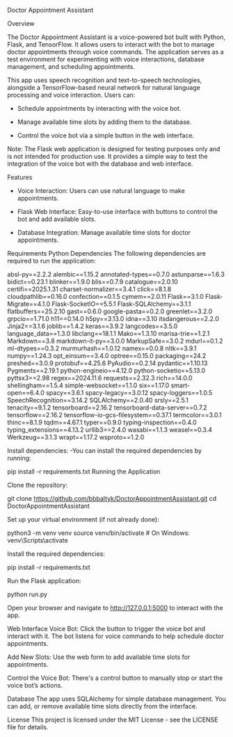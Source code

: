 Doctor Appointment Assistant

Overview

The Doctor Appointment Assistant is a voice-powered bot built with Python, Flask, and TensorFlow. It allows users to interact with the bot to manage doctor appointments through voice commands. The application serves as a test environment for experimenting with voice interactions, database management, and scheduling appointments.

This app uses speech recognition and text-to-speech technologies, alongside a TensorFlow-based neural network for natural language processing and voice interaction. Users can:

 - Schedule appointments by interacting with the voice bot.

 - Manage available time slots by adding them to the database.

 - Control the voice bot via a simple button in the web interface.

Note: The Flask web application is designed for testing purposes only and is not intended for production use. It provides a simple way to test the integration of the voice bot with the database and web interface.

Features
 - Voice Interaction: Users can use natural language to make appointments.

 - Flask Web Interface: Easy-to-use interface with buttons to control the bot and add available slots.

 - Database Integration: Manage available time slots for doctor appointments.

Requirements
Python Dependencies
The following dependencies are required to run the application:

absl-py==2.2.2
alembic==1.15.2
annotated-types==0.7.0
astunparse==1.6.3
bidict==0.23.1
blinker==1.9.0
blis==0.7.9
catalogue==2.0.10
certifi==2025.1.31
charset-normalizer==3.4.1
click==8.1.8
cloudpathlib==0.16.0
confection==0.1.5
cymem==2.0.11
Flask==3.1.0
Flask-Migrate==4.1.0
Flask-SocketIO==5.5.1
Flask-SQLAlchemy==3.1.1
flatbuffers==25.2.10
gast==0.6.0
google-pasta==0.2.0
greenlet==3.2.0
grpcio==1.71.0
h11==0.14.0
h5py==3.13.0
idna==3.10
itsdangerous==2.2.0
Jinja2==3.1.6
joblib==1.4.2
keras==3.9.2
langcodes==3.5.0
language_data==1.3.0
libclang==18.1.1
Mako==1.3.10
marisa-trie==1.2.1
Markdown==3.8
markdown-it-py==3.0.0
MarkupSafe==3.0.2
mdurl==0.1.2
ml-dtypes==0.3.2
murmurhash==1.0.12
namex==0.0.8
nltk==3.9.1
numpy==1.24.3
opt_einsum==3.4.0
optree==0.15.0
packaging==24.2
preshed==3.0.9
protobuf==4.25.6
PyAudio==0.2.14
pydantic==1.10.13
Pygments==2.19.1
python-engineio==4.12.0
python-socketio==5.13.0
pyttsx3==2.98
regex==2024.11.6
requests==2.32.3
rich==14.0.0
shellingham==1.5.4
simple-websocket==1.1.0
six==1.17.0
smart-open==6.4.0
spacy==3.6.1
spacy-legacy==3.0.12
spacy-loggers==1.0.5
SpeechRecognition==3.14.2
SQLAlchemy==2.0.40
srsly==2.5.1
tenacity==9.1.2
tensorboard==2.16.2
tensorboard-data-server==0.7.2
tensorflow==2.16.2
tensorflow-io-gcs-filesystem==0.37.1
termcolor==3.0.1
thinc==8.1.9
tqdm==4.67.1
typer==0.9.0
typing-inspection==0.4.0
typing_extensions==4.13.2
urllib3==2.4.0
wasabi==1.1.3
weasel==0.3.4
Werkzeug==3.1.3
wrapt==1.17.2
wsproto==1.2.0

Install dependencies:
-You can install the required dependencies by running:

 pip install -r requirements.txt
 Running the Application

Clone the repository:

 git clone https://github.com/bbbaltyk/DoctorAppointmentAssistant.git
 cd DoctorAppointmentAssistant
 
Set up your virtual environment (if not already done):

 python3 -m venv venv
 source venv/bin/activate  # On Windows: venv\Scripts\activate

Install the required dependencies:

 pip install -r requirements.txt

Run the Flask application:

 python run.py
 
 Open your browser and navigate to http://127.0.0.1:5000 to interact with the app.

Web Interface
Voice Bot: Click the button to trigger the voice bot and interact with it. The bot listens for voice commands to help schedule doctor appointments.

Add New Slots: Use the web form to add available time slots for appointments.

Control the Voice Bot: There's a control button to manually stop or start the voice bot’s actions.

Database
The app uses SQLAlchemy for simple database management. You can add, or remove available time slots directly from the interface.

License
This project is licensed under the MIT License - see the LICENSE file for details.
